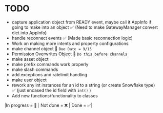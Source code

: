 # TODO

- capture application object from READY event, maybe call it AppInfo if going to make into an object :white_check_mark: (Need to make GatewayManager convert dict into AppInfo)
- handle reconnect events :white_check_mark: (Made basic reconnection logic)
- Work on making more intents and property configurations
- make channel object :large_orange_diamond: `Due Date = 9/13`
- Permission Overwrites Object :large_orange_diamond: `Do this before channels`
- make asset object
- make prefix commands work properly
- make slash commands
- add exceptions and ratelimit handling
- make user object
- rework any int instances for an id to a string (or create Snowflake type) :white_check_mark: (just encased the id field with `int()` )
- Add new functions/functionality to classes

|In progress = :large_orange_diamond: | Not done = :x: | Done = :white_check_mark:|